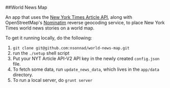 ##World News Map

An app that uses the [New York Times Article
API](http://developer.nytimes.com/docs/read/article_search_api_v2), along with
OpenStreetMap's [Nominatim](http://wiki.openstreetmap.org/wiki/Nominatim)
reverse geocoding service, to place New York Times world news stories on a world
map.

To get it running locally, do the following:

  1. `git clone git@github.com:nsonnad/world-news-map.git`
  2. run the `./setup` shell script
  3. Put your NYT Article API-V2 API key in the newly created `config.json`
  file.
  4. To fetch some data, run `update_news_data`, which lives in the `app/data`
  directory.
  5. To run a local server, do `grunt server`
